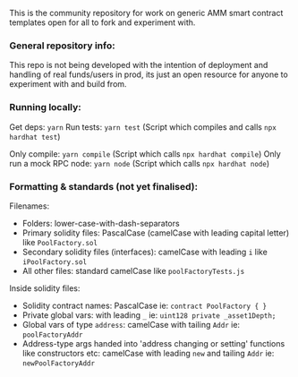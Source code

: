 This is the community repository for work on generic AMM smart contract templates open for all to fork and experiment with.

### General repository info:

This repo is not being developed with the intention of deployment and handling of real funds/users in prod, its just an open resource for anyone to experiment with and build from.

### Running locally:

Get deps: `yarn`
Run tests: `yarn test` (Script which compiles and calls `npx hardhat test`)

Only compile: `yarn compile` (Script which calls `npx hardhat compile`)
Only run a mock RPC node: `yarn node` (Script which calls `npx hardhat node`)

### Formatting & standards (not yet finalised):

Filenames:

- Folders: lower-case-with-dash-separators
- Primary solidity files: PascalCase (camelCase with leading capital letter) like `PoolFactory.sol`
- Secondary solidity files (interfaces): camelCase with leading `i` like `iPoolFactory.sol`
- All other files: standard camelCase like `poolFactoryTests.js`

Inside solidity files:

- Solidity contract names: PascalCase
  ie: `contract PoolFactory { }`
- Private global vars: with leading `_`
  ie: `uint128 private _asset1Depth;`
- Global vars of type `address`: camelCase with tailing `Addr`
  ie: `poolFactoryAddr`
- Address-type args handed into 'address changing or setting' functions like constructors etc: camelCase with leading `new` and tailing `Addr`
  ie: `newPoolFactoryAddr`
